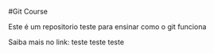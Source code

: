 #Git Course

Este é um repositorio teste para ensinar como o git funciona

Saiba mais no link: teste teste teste
